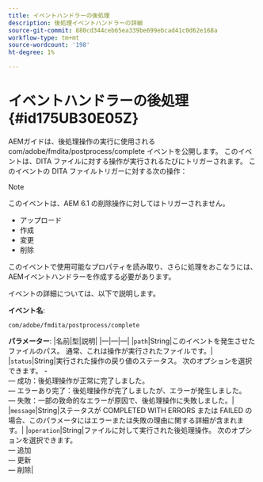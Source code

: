 ```yaml
---
title: イベントハンドラーの後処理
description: 後処理イベントハンドラーの詳細
source-git-commit: 880cd344ceb65ea339be699ebcad41c0d62e168a
workflow-type: tm+mt
source-wordcount: '198'
ht-degree: 1%

---
```


# イベントハンドラーの後処理 {#id175UB30E05Z}

AEMガイドは、後処理操作の実行に使用される com/adobe/fmdita/postprocess/complete イベントを公開します。 このイベントは、DITA ファイルに対する操作が実行されるたびにトリガーされます。 このイベントの DITA ファイルトリガーに対する次の操作：

>[!NOTE]
>
> このイベントは、AEM 6.1 の削除操作に対してはトリガーされません。

- アップロード
- 作成
- 変更
- 削除

このイベントで使用可能なプロパティを読み取り、さらに処理をおこなうには、AEMイベントハンドラーを作成する必要があります。

イベントの詳細については、以下で説明します。

**イベント名**:

```
com/adobe/fmdita/postprocess/complete 
```

**パラメーター**: |名前|型|説明| |—|—|—| |`path`|String|このイベントを発生させたファイルのパス。 通常、これは操作が実行されたファイルです。| |`status`|String|実行された操作の戻り値のステータス。 次のオプションを選択できます。 - <br> — 成功：後処理操作が正常に完了しました。 <br> — エラーあり完了：後処理操作が完了しましたが、エラーが発生しました。 <br> — 失敗：一部の致命的なエラーが原因で、後処理操作に失敗しました。| |`message`|String|ステータスが COMPLETED WITH ERRORS または FAILED の場合、このパラメータにはエラーまたは失敗の理由に関する詳細が含まれます。| |`operation`|String|ファイルに対して実行された後処理操作。 次のオプションを選択できます。<br> — 追加 <br> — 更新 <br> — 削除|

